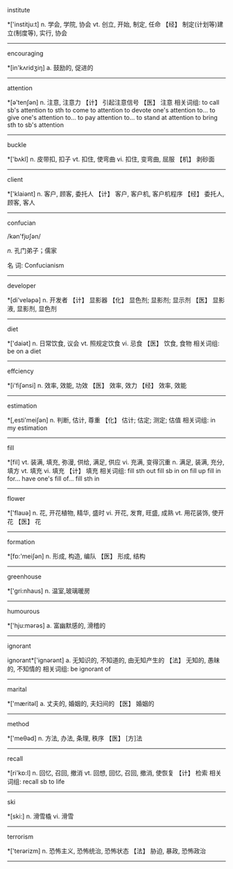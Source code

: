 institute

*['institju:t]
n. 学会, 学院, 协会
vt. 创立, 开始, 制定, 任命
【经】 制定(计划等)建立(制度等), 实行, 协会

------

encouraging

*[in'kʌridʒiŋ]
a. 鼓励的, 促进的

------

attention

*[ә'tenʃәn]
n. 注意, 注意力
【计】 引起注意信号
【医】 注意
相关词组:
 to call sb's attention to sth
 to come to attention
 to devote one's attention to...
 to give one's attention to...
 to pay attention to...
 to stand at attention
 to bring sth to sb's attention

------

buckle

*['bʌkl]
n. 皮带扣, 扣子
vt. 扣住, 使弯曲
vi. 扣住, 变弯曲, 屈服
【机】 剥砂面

------

client

*['klaiәnt]
n. 客户, 顾客, 委托人
【计】 客户, 客户机, 客户机程序
【经】 委托人, 顾客, 客人

------

confucian

/kən'fjʊʃən/

*n.* 孔门弟子；儒家

名 词:  Confucianism

------

developer

*[di'velәpә]
n. 开发者
【计】 显影器
【化】 显色剂; 显影剂; 显示剂
【医】 显影液, 显影剂, 显色剂

------

diet

*['daiәt]
n. 日常饮食, 议会
vt. 照规定饮食
vi. 忌食
【医】 饮食, 食物
相关词组:
 be on a diet

------

effciency

*[i'fiʃәnsi]
n. 效率, 效能, 功效
【医】 效率, 效力
【经】 效率, 效能

------

estimation

*[,esti'meiʃәn]
n. 判断, 估计, 尊重
【化】 估计; 估定; 测定; 估值
相关词组:
 in my estimation

------

fill

*[fil]
vt. 装满, 填充, 弥漫, 供给, 满足, 供应
vi. 充满, 变得沉重
n. 满足, 装满, 充分, 填方
vt. 填充
vi. 填充
【计】 填充
相关词组:
 fill sth out
 fill sb in on
 fill up
 fill in for...
 have one's fill of...
 fill sth in

------

flower

*['flauә]
n. 花, 开花植物, 精华, 盛时
vi. 开花, 发育, 旺盛, 成熟
vt. 用花装饰, 使开花
【医】 花

------

formation

*[fɒ:'meiʃәn]
n. 形成, 构造, 编队
【医】 形成, 结构

------

greenhouse

*['gri:nhaus]
n. 温室,玻璃暖房

------

humourous

*['hju:mәrәs]
a. 富幽默感的, 滑稽的

------

ignorant

ignorant*['ignәrәnt]
a. 无知识的, 不知道的, 由无知产生的
【法】 无知的, 愚昧的, 不知情的
相关词组:
 be ignorant of

------

marital

*['mæritәl]
a. 丈夫的, 婚姻的, 夫妇间的
【医】 婚姻的

------

method

*['meθәd]
n. 方法, 办法, 条理, 秩序
【医】 [方]法

------

recall

*[ri'kɒ:l]
n. 回忆, 召回, 撤消
vt. 回想, 回忆, 召回, 撤消, 使恢复
【计】 检索
相关词组:
 recall sb to life

------

ski

*[ski:]
n. 滑雪橇
vi. 滑雪

------

terrorism

*['terәrizm]
n. 恐怖主义, 恐怖统治, 恐怖状态
【法】 胁迫, 暴政, 恐怖政治

------













